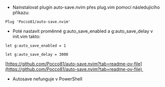 * Nainstalovat plugin auto-save.nvim přes plug.vim pomocí následujícího příkazu: 

```
Plug 'Pocco81/auto-save.nvim' 
```

* Poté nastavit proměnné g:auto_save_enabled a g:auto_save_delay v init.vim takto: 

```
let g:auto_save_enabled = 1 

let g:auto_save_delay = 3000 
```

[https://github.com/Pocco81/auto-save.nvim?tab=readme-ov-file](https://github.com/Pocco81/auto-save.nvim?tab=readme-ov-file) 

* Autosave nefunguje v PowerShell
